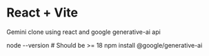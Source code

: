 # React + Vite

Gemini clone using react and google generative-ai api

node --version # Should be >= 18
npm install @google/generative-ai
